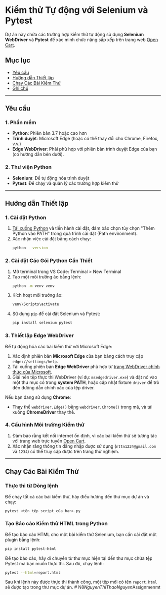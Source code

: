 
# Kiểm thử Tự động với Selenium và Pytest

Dự án này chứa các trường hợp kiểm thử tự động sử dụng **Selenium WebDriver** và **Pytest** để xác minh chức năng sắp xếp trên trang web [Open Cart](http://localhost/webopencart/index.php?route=common/home&language=en-gb).

## Mục lục
- [Yêu cầu](#yêu-cầu)
- [Hướng dẫn Thiết lập](#hướng-dẫn-thiết-lập)
- [Chạy Các Bài Kiểm Thử](#chạy-các-bài-kiểm-thử)
- [Ghi chú](#ghi-chú)

---

## Yêu cầu

### 1. Phần mềm
- **Python**: Phiên bản 3.7 hoặc cao hơn
- **Trình duyệt**: Microsoft Edge (hoặc có thể thay đổi cho Chrome, Firefox, v.v.)
- **Edge WebDriver**: Phải phù hợp với phiên bản trình duyệt Edge của bạn (có hướng dẫn bên dưới).

### 2. Thư viện Python
- **Selenium**: Để tự động hóa trình duyệt
- **Pytest**: Để chạy và quản lý các trường hợp kiểm thử

---

## Hướng dẫn Thiết lập

### 1. Cài đặt Python
1. [Tải xuống Python](https://www.python.org/downloads/) và tiến hành cài đặt, đảm bảo chọn tùy chọn "Thêm Python vào PATH" trong quá trình cài đặt (Path environment).
2. Xác nhận việc cài đặt bằng cách chạy:
   ```bash
   python --version
   ```

### 2. Cài đặt Các Gói Python Cần Thiết
1. Mở terminal trong VS Code: Terminal > New Terminal
2. Tạo một môi trường ảo bằng lệnh:
   ```bash
   python -m venv venv
   ```
3. Kích hoạt môi trường ảo:
   ```bash
   venv\Scripts\activate
   ```
4. Sử dụng `pip` để cài đặt Selenium và Pytest:
   ```bash
   pip install selenium pytest
   ```

### 3. Thiết lập Edge WebDriver
Để tự động hóa các bài kiểm thử với Microsoft Edge:
1. Xác định phiên bản **Microsoft Edge** của bạn bằng cách truy cập `edge://settings/help`.
2. Tải xuống phiên bản **Edge WebDriver** phù hợp từ [trang WebDriver chính thức của Microsoft](https://developer.microsoft.com/en-us/microsoft-edge/tools/webdriver/).
3. Giải nén tệp thực thi WebDriver (ví dụ: `msedgedriver.exe`) và đặt nó vào một thư mục có trong **system PATH**, hoặc cập nhật fixture `driver` để trỏ đến đường dẫn chính xác của tệp driver.

Nếu bạn đang sử dụng **Chrome**:
- Thay thế `webdriver.Edge()` bằng `webdriver.Chrome()` trong mã, và tải xuống **ChromeDriver** thay thế.

### 4. Cấu hình Môi trường Kiểm thử
1. Đảm bảo rằng kết nối internet ổn định, vì các bài kiểm thử sẽ tương tác với trang web trực tuyến [Open Cart](http://localhost/webopencart/index.php?route=common/home&language=en-gb).
2. Xác nhận rằng thông tin đăng nhập được sử dụng (`nttn1234@gmail.com` và `1234`) có thể truy cập được trên trang thử nghiệm.

---

## Chạy Các Bài Kiểm Thử

### Thực thi từ Dòng lệnh
Để chạy tất cả các bài kiểm thử, hãy điều hướng đến thư mục dự án và chạy:
   ```bash
   pytest <tên_tệp_script_của_bạn>.py
   ```

### Tạo Báo cáo Kiểm thử HTML trong Python
Để tạo báo cáo HTML cho một bài kiểm thử Selenium, bạn cần cài đặt một plugin bằng lệnh: 
```bash
pip install pytest-html
```
Để tạo báo cáo, hãy di chuyển từ thư mục hiện tại đến thư mục chứa tệp Pytest mà bạn muốn thực thi. Sau đó, chạy lệnh: 
```bash
pytest --html=report.html
```

Sau khi lệnh này được thực thi thành công, một tệp mới có tên `report.html` sẽ được tạo trong thư mục dự án.
#   N 8 _ N g u y e n T h i T h a o N g u y e n _ A s s i g n m e n m t  
 